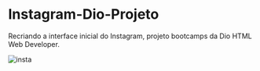 # Instagram-Dio-Projeto
Recriando a interface inicial do Instagram, projeto bootcamps da Dio HTML Web Developer.


![insta](https://github.com/ViniciusDSS/Instagram-Dio-Projeto/assets/91794441/8cd11201-b266-43e7-a3a3-31384a0469a1)
